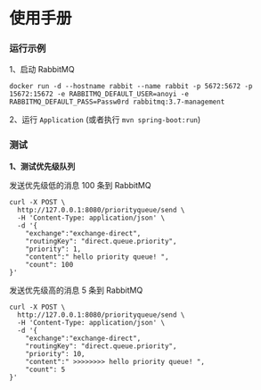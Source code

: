 # 使用手册

### 运行示例

1、启动 RabbitMQ

```
docker run -d --hostname rabbit --name rabbit -p 5672:5672 -p 15672:15672 -e RABBITMQ_DEFAULT_USER=anoyi -e RABBITMQ_DEFAULT_PASS=Passw0rd rabbitmq:3.7-management
```

2、运行 `Application` (或者执行 `mvn spring-boot:run`)


### 测试

**1、测试优先级队列**

发送优先级低的消息 100 条到 RabbitMQ
```
curl -X POST \
  http://127.0.0.1:8080/priorityqueue/send \
  -H 'Content-Type: application/json' \
  -d '{
	"exchange":"exchange-direct",
	"routingKey": "direct.queue.priority",
	"priority": 1,
	"content":" hello priority queue! ",
	"count": 100
}'
```

发送优先级高的消息 5 条到 RabbitMQ
```
curl -X POST \
  http://127.0.0.1:8080/priorityqueue/send \
  -H 'Content-Type: application/json' \
  -d '{
	"exchange":"exchange-direct",
	"routingKey": "direct.queue.priority",
	"priority": 10,
	"content":" >>>>>>>> hello priority queue! ",
	"count": 5
}'
```
